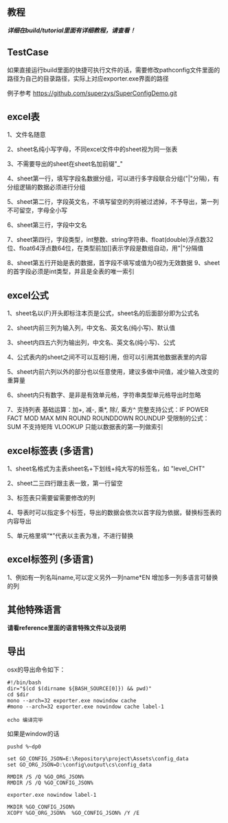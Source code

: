 ## 教程
***详细在build/tutorial里面有详细教程，请查看！***

## TestCase
如果直接运行build里面的快捷可执行文件的话，需要修改pathconfig文件里面的路径为自己的目录路径，实际上对应exporter.exe界面的路径

例子参考
https://github.com/superzys/SuperConfigDemo.git

## excel表
1、文件名随意 

2、sheet名纯小写字母，不同excel文件中的sheet视为同一张表 

3、不需要导出的sheet在sheet名加前缀"_" 

4、sheet第一行，填写字段名数据分组，可以进行多字段联合分组("|"分隔)，有分组逻辑的数据必须进行分组 

5、sheet第二行，字段英文名，不填写留空的列将被过滤掉，不予导出，第一列不可留空，字母全小写 

6、sheet第三行，字段中文名 

7、sheet第四行，字段类型，int整数、string字符串、float(double)浮点数32位、float64浮点数64位，在类型前加[]表示字段是数组自动，用"|"分隔值 

8、sheet第五行开始是表的数据，首字段不填写或值为0视为无效数据 9、sheet的首字段必须是int类型，并且是全表的唯一索引 

## excel公式
1、sheet名以(F)开头即标注本页是公式，sheet名的后面部分即为公式名

2、sheet内前三列为输入列，中文名、英文名(纯小写)、默认值

3、sheet内四五六列为输出列，中文名、英文名(纯小写)、公式

4、公式表内的sheet之间不可以互相引用，但可以引用其他数据表里的内容

5、sheet内前六列以外的部分也以任意使用，建议多做中间值，减少输入改变的重算量

6、sheet内只有数字、是非是有效单元格，字符串类型单元格导出时忽略

7、支持列表
	基础运算：加+, 减-, 乘*, 除/, 乘方^
	完整支持公式：IF POWER FACT MOD MAX MIN ROUND ROUNDDOWN ROUNDUP
	受限制的公式：
				SUM			不支持矩阵
				VLOOKUP		只能以数据表的第一列做索引

## excel标签表 (多语言)
1、sheet名格式为主表sheet名+下划线+纯大写的标签名，如 "level_CHT"

2、sheet二三四行跟主表一致，第一行留空

3、标签表只需要留需要修改的列

4、导表时可以指定多个标签，导出的数据会依次以首字段为依据，替换标签表的内容导出

5、单元格里填“*”代表以主表为准，不进行替换

## excel标签列 (多语言)
1、例如有一列名叫name,可以定义另外一列name*EN 增加多一列多语言可替换的列

## 其他特殊语言
**请看reference里面的语言特殊文件以及说明**

## 导出
osx的导出命令如下：
```
#!/bin/bash
dir="$(cd $(dirname ${BASH_SOURCE[0]}) && pwd)"
cd $dir
mono --arch=32 exporter.exe nowindow cache
#mono --arch=32 exporter.exe nowindow cache label-1

echo 编译完毕
```

如果是window的话
```
pushd %~dp0

set GO_CONFIG_JSON=E:\Repository\project\Assets\config_data
set GO_ORG_JSON=D:\config\output\cs\config_data

RMDIR /S /Q %GO_ORG_JSON%
RMDIR /S /Q %GO_CONFIG_JSON% 

exporter.exe nowindow label-1

MKDIR %GO_CONFIG_JSON%
XCOPY %GO_ORG_JSON%  %GO_CONFIG_JSON% /Y /E
```
